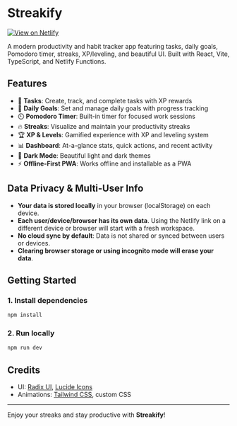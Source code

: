 # Streakify

[![View on Netlify](https://www.netlify.com/img/view/button.svg)](https://streakify-paperbukit.netlify.app/)

A modern productivity and habit tracker app featuring tasks, daily goals, Pomodoro timer, streaks, XP/leveling, and beautiful UI. Built with React, Vite, TypeScript, and Netlify Functions.

## Features

- 📝 **Tasks**: Create, track, and complete tasks with XP rewards
- 🎯 **Daily Goals**: Set and manage daily goals with progress tracking
- ⏲️ **Pomodoro Timer**: Built-in timer for focused work sessions
- 🔥 **Streaks**: Visualize and maintain your productivity streaks
- 🏆 **XP & Levels**: Gamified experience with XP and leveling system
- 📊 **Dashboard**: At-a-glance stats, quick actions, and recent activity
- 🌙 **Dark Mode**: Beautiful light and dark themes
- ⚡ **Offline-First PWA**: Works offline and installable as a PWA

## Data Privacy & Multi-User Info

- **Your data is stored locally** in your browser (localStorage) on each device.
- **Each user/device/browser has its own data**. Using the Netlify link on a different device or browser will start with a fresh workspace.
- **No cloud sync by default**: Data is not shared or synced between users or devices.
- **Clearing browser storage or using incognito mode will erase your data**.

## Getting Started

### 1. Install dependencies
```bash
npm install
```

### 2. Run locally
```bash
npm run dev
```

## Credits
- UI: [Radix UI](https://www.radix-ui.com/), [Lucide Icons](https://lucide.dev/)
- Animations: [Tailwind CSS](https://tailwindcss.com/), custom CSS

---

Enjoy your streaks and stay productive with **Streakify**!
